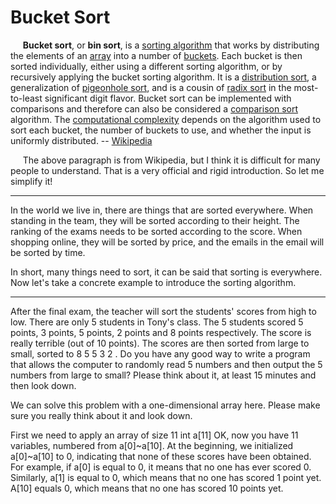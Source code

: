 # Bucket Sort

&#160;&#160;&#160;&#160;&#160;**Bucket sort**, or **bin sort**, is a [sorting algorithm](https://en.wikipedia.org/wiki/Sorting_algorithm) that works by distributing the elements of an [array](https://en.wikipedia.org/wiki/Array_data_structure) into a number of [buckets](https://en.wikipedia.org/wiki/Bucket_(computing)). Each bucket is then sorted individually, either using a different sorting algorithm, or by recursively applying the bucket sorting algorithm. It is a [distribution sort](https://en.wikipedia.org/wiki/Sorting_algorithm#Distribution_sort), a generalization of [pigeonhole sort](https://en.wikipedia.org/wiki/Pigeonhole_sort), and is a cousin of [radix sort](https://en.wikipedia.org/wiki/Radix_sort) in the most-to-least significant digit flavor. Bucket sort can be implemented with comparisons and therefore can also be considered a [comparison sort](https://en.wikipedia.org/wiki/Comparison_sort) algorithm. The [computational complexity](https://en.wikipedia.org/wiki/Analysis_of_algorithms) depends on the algorithm used to sort each bucket, the number of buckets to use, and whether the input is uniformly distributed. -- [Wikipedia](https://en.wikipedia.org/wiki/Bucket_sort)

&#160;&#160;&#160;&#160;&#160;The above paragraph is from Wikipedia, but I think it is difficult for many people to understand. That is a very official and rigid introduction. So let me simplify it!

----------

In the world we live in, there are things that are sorted everywhere. When standing in the team, they will be sorted according to their height. The ranking of the exams needs to be sorted according to the score. When shopping online, they will be sorted by price, and the emails in the email will be sorted by time.

In short, many things need to sort, it can be said that sorting is everywhere. Now let's take a concrete example to introduce the sorting algorithm.

----------

After the final exam, the teacher will sort the students' scores from high to low. There are only 5 students in Tony's class. The 5 students scored 5 points, 3 points, 5 points, 2 points and 8 points respectively. The score is really terrible (out of 10 points). The scores are then sorted from large to small, sorted to 8 5 5 3 2 . Do you have any good way to write a program that allows the computer to randomly read 5 numbers and then output the 5 numbers from large to small? Please think about it, at least 15 minutes and then look down.

We can solve this problem with a one-dimensional array here. Please make sure you really think about it and look down.

First we need to apply an array of size 11 int a[11] OK, now you have 11 variables, numbered from a[0]~a[10]. At the beginning, we initialized a[0]~a[10] to 0, indicating that none of these scores have been obtained. For example, if a[0] is equal to 0, it means that no one has ever scored 0. Similarly, a[1] is equal to 0, which means that no one has scored 1 point yet. A[10] equals 0, which means that no one has scored 10 points yet.
